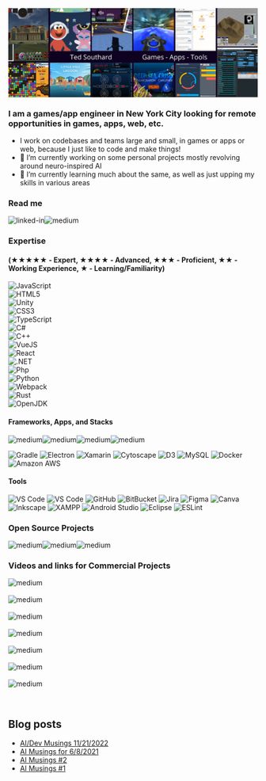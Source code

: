 <img align="center" alt="banner collage" src="./TSBanner1.png" />

### I am a games/app engineer in New York City looking for remote opportunities in games, apps, web, etc.

- I work on codebases and teams large and small, in games or apps or web, because I just like to code and make things!
- 🔭 I’m currently working on some personal projects mostly revolving around neuro-inspired AI
- 🌱 I’m currently learning much about the same, as well as just upping my skills in various areas

### Read me
[<img align="left" alt="linked-in" src="https://img.shields.io/badge/linkedin-%230077B5.svg?&style=for-the-badge&logo=linkedin&logoColor=white" />](https://www.linkedin.com/in/tedsouthard)
[<img align="left" alt="medium" src="https://img.shields.io/badge/medium-%2312100E.svg?&style=for-the-badge&logo=medium&logoColor=white" />](https://medium.com/@BablBrain)
<br>

### Expertise
#### (★★★★★ - Expert, ★★★★ - Advanced, ★★★ - Proficient, ★★ - Working Experience, ★ - Learning/Familiarity)
![JavaScript](https://img.shields.io/badge/-JavaScript_★★★★-black?style=for-the-badge&logo=javascript)<br>
![HTML5](https://img.shields.io/badge/-HTML5_★★★★-E34F26?style=for-the-badge&logo=html5&logoColor=white)<br>
![Unity](https://img.shields.io/badge/Unity_★★★-100000?style=for-the-badge&logo=unity&logoColor=white)<br>
![CSS3](https://img.shields.io/badge/-CSS3_★★★-1572B6?style=for-the-badge&logo=css3)<br>
![TypeScript](https://img.shields.io/badge/-TypeScript_★★★-3178C6?style=for-the-badge&logo=typescript&logoColor=white)<br>
![C#](https://img.shields.io/badge/-C%23_★★★-00599C?style=for-the-badge&logo=csharp)<br>
![C++](https://img.shields.io/badge/-C++_★★★-00599C?style=for-the-badge&logo=c)<br>
![VueJS](https://img.shields.io/badge/Vue.js_★★-35495E?style=for-the-badge&logo=vuedotjs&logoColor=4FC08D)<br>
![React](https://img.shields.io/badge/-React_★★-61dafb?style=for-the-badge&logo=react&logoColor=black)<br>
![.NET](https://img.shields.io/badge/.NET_★★-512BD4?style=for-the-badge&logo=dotnet&logoColor=white)<br>
![Php](https://img.shields.io/badge/-php_★★-394989?style=for-the-badge&logo=php)<br>
![Python](https://img.shields.io/badge/-Python_★-black?style=for-the-badge&logo=Python)<br>
![Webpack](https://img.shields.io/badge/Webpack_★-8DD6F9?style=for-the-badge&logo=Webpack&logoColor=white)<br>
![Rust](https://img.shields.io/badge/-Rust_★-maroon?style=for-the-badge&logo=rust)<br>
![OpenJDK](https://img.shields.io/badge/OpenJDK_★-ED8B00?style=for-the-badge&logo=openjdk&logoColor=white)

#### Frameworks, Apps, and Stacks
<img align="left" alt="medium" src="https://img.shields.io/badge/-Nodejs-black?style=for-the-badge&logo=Node.js" />
<img align="left" alt="medium" src="https://img.shields.io/badge/Cordova-35434F?style=for-the-badge&logo=apache-cordova&logoColor=E8E8E8" />
<img align="left" alt="medium" src="https://img.shields.io/badge/Socket.io-010101?&style=for-the-badge&logo=Socket.io&logoColor=white" />
<img align="left" alt="medium" src="https://img.shields.io/badge/jQuery-0769AD?style=for-the-badge&logo=jquery&logoColor=white" />
<br>

![Gradle](https://img.shields.io/badge/gradle-02303A?style=for-the-badge&logo=gradle&logoColor=white)
![Electron](https://img.shields.io/badge/Electron-2B2E3A?style=for-the-badge&logo=electron&logoColor=9FEAF9)
![Xamarin](https://img.shields.io/badge/Xamarin-3498DB?style=for-the-badge&logo=xamarin&logoColor=white)
![Cytoscape](https://img.shields.io/badge/cytoscape.js-F7DF1E?style=for-the-badge&logo=cytoscape.js&logoColor=000)
![D3](https://img.shields.io/badge/d3.js-F9A03C?style=for-the-badge&logo=d3.js&logoColor=white)
![MySQL](https://img.shields.io/badge/-MySQL-black?style=for-the-badge&logo=mysql)
![Docker](https://img.shields.io/badge/-Docker-black?style=for-the-badge&logo=docker)
![Amazon AWS](https://img.shields.io/badge/Amazon%20AWS-232F3E?style=for-the-badge&logo=amazon-aws)

#### Tools
![VS Code](https://img.shields.io/badge/-VS%20code-007ACC?style=for-the-badge&logo=visual-studio-code)
![VS Code](https://img.shields.io/badge/-VS2019-mediumorchid?style=for-the-badge&logo=visual-studio)
![GitHub](https://img.shields.io/badge/-GitHub-181717?style=for-the-badge&logo=github)
![BitBucket](https://img.shields.io/badge/-BitBucket-darkblue?style=for-the-badge&logo=bitbucket)
![Jira](https://img.shields.io/badge/-Jira-blue?style=for-the-badge&logo=jira)
![Figma](https://img.shields.io/badge/Figma-F24E1E?style=for-the-badge&logo=figma&logoColor=white)
![Canva](https://img.shields.io/badge/Canva-%2300C4CC.svg?&style=for-the-badge&logo=Canva&logoColor=white)
![Inkscape](https://img.shields.io/badge/Inkscape-000000?style=for-the-badge&logo=Inkscape&logoColor=white)
![XAMPP](https://img.shields.io/badge/Xampp-F37623?style=for-the-badge&logo=xampp&logoColor=white)
![Android Studio](https://img.shields.io/badge/Android_Studio-3DDC84?style=for-the-badge&logo=android-studio&logoColor=white)
![Eclipse](https://img.shields.io/badge/Eclipse-2C2255?style=for-the-badge&logo=eclipse&logoColor=white)
![ESLint](https://img.shields.io/badge/eslint-3A33D1?style=for-the-badge&logo=eslint&logoColor=white)

### Open Source Projects
[<img align="left" alt="medium" src="https://img.shields.io/badge/-Libra&#32;Audio-tomato?&style=for-the-badge" />](https://github.com/snhu-labs/Libra-Audio)
[<img align="left" alt="medium" src="https://img.shields.io/badge/-Libra&#32;Text-orangered?&style=for-the-badge" />](https://github.com/snhu-labs/Libra-Text)
[<img align="left" alt="medium" src="https://img.shields.io/badge/-WorkSprite-blue?&style=for-the-badge" />](https://github.com/digitalflux/WorkSprite)
<br>
### Videos and links for Commercial Projects
[<img align="left" alt="medium" src="https://img.shields.io/badge/Mobile%20Game-Learn%20with%20Sesame%20Street-brightgreen?style=for-the-badge" />](https://play.google.com/store/apps/details?id=com.homer.sesame)
<br>
<br>
[<img align="left" alt="medium" src="https://img.shields.io/badge/Service-InsightNG-orange?style=for-the-badge" />](https://www.insightng.com)
<br>
<br>
[<img align="left" alt="medium" src="https://img.shields.io/badge/Game-Little%20Fish%20Lagoon-4A738C?style=for-the-badge" />](https://vimeo.com/417368718)
<br>
<br>
[<img align="left" alt="medium" src="https://img.shields.io/badge/Game-Crisis%20In%20Space-011341?style=for-the-badge" />](https://vimeo.com/417383037)
<br>
<br>
[<img align="left" alt="medium" src="https://img.shields.io/badge/Game-Dodge%20Bots-444459?style=for-the-badge" />](https://ivanlukianchuk.com/project/will-pwn-4-food)
<br>
<br>
[<img align="left" alt="medium" src="https://img.shields.io/badge/Game-Epic%20Frontiers-30475D?style=for-the-badge" />](https://www.youtube.com/watch?v=BgmsDIY57n4)
<br>
<br>
[<img align="left" alt="medium" src="https://img.shields.io/badge/Other%20And%20Older-BablBrain-blue?style=for-the-badge" />](https://www.bablbrain.com/about-me/)

<br>
<br>



## Blog posts
<!-- BLOG-POST-LIST:START -->
- [AI/Dev Musings 11/21/2022](https://www.bablbrain.com/2022/11/21/ai-dev-musings-11-21-2022)
- [AI Musings for 6/8/2021](https://medium.com/@BablBrain/ai-musings-for-6-8-2021-40875c9af059?source=rss-b9478367f2ea------2)
- [AI Musings #2](https://medium.com/@BablBrain/ai-musings-2-13149aaae36a?source=rss-b9478367f2ea------2)
- [AI Musings #1](https://medium.com/@BablBrain/ai-musings-1-25a74a5e5604?source=rss-b9478367f2ea------2)
<!-- BLOG-POST-LIST:END -->
